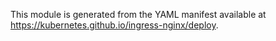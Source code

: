 This module is generated from the YAML manifest available at https://kubernetes.github.io/ingress-nginx/deploy.


